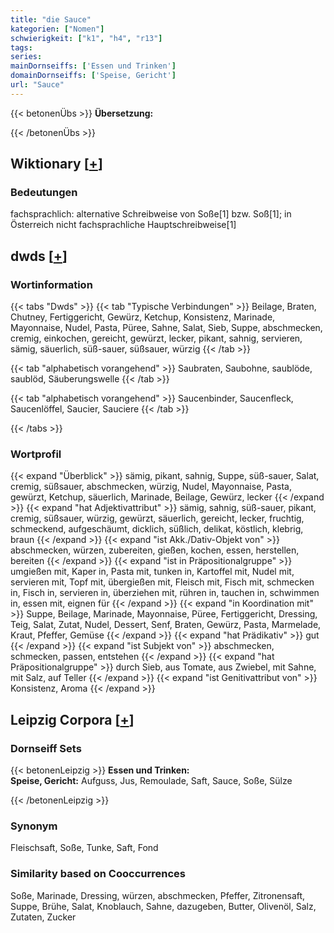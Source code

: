 ```yaml
---
title: "die Sauce"
kategorien: ["Nomen"]
schwierigkeit: ["k1", "h4", "r13"]
tags:
series:
mainDornseiffs: ['Essen und Trinken']
domainDornseiffs: ['Speise, Gericht']
url: "Sauce"
---
```


{{< betonenÜbs >}}
**Übersetzung:**  
  
{{< /betonenÜbs >}}

## Wiktionary [[+](https://de.wiktionary.org/wiki/Sauce)]

### Bedeutungen
fachsprachlich: alternative Schreibweise von Soße[1] bzw. Soß[1]; in Österreich nicht fachsprachliche Hauptschreibweise[1]  



## dwds [[+](https://www.dwds.de/wb/Sauce)]

### Wortinformation
{{< tabs "Dwds" >}}
{{< tab "Typische Verbindungen" >}}
Beilage, Braten, Chutney, Fertiggericht, Gewürz, Ketchup, Konsistenz, Marinade, Mayonnaise, Nudel, Pasta, Püree, Sahne, Salat, Sieb, Suppe, abschmecken, cremig, einkochen, gereicht, gewürzt, lecker, pikant, sahnig, servieren, sämig, säuerlich, süß-sauer, süßsauer, würzig
{{< /tab >}}

{{< tab "alphabetisch vorangehend" >}}
Saubraten, Saubohne, saublöde, saublöd, Säuberungswelle
{{< /tab >}}

{{< tab "alphabetisch vorangehend" >}}
Saucenbinder, Saucenfleck, Saucenlöffel, Saucier, Sauciere
{{< /tab >}}

{{< /tabs >}}

### Wortprofil
{{< expand "Überblick" >}} sämig, pikant, sahnig, Suppe, süß-sauer, Salat, cremig, süßsauer, abschmecken, würzig, Nudel, Mayonnaise, Pasta, gewürzt, Ketchup, säuerlich, Marinade, Beilage, Gewürz, lecker {{< /expand >}}
{{< expand "hat Adjektivattribut" >}} sämig, sahnig, süß-sauer, pikant, cremig, süßsauer, würzig, gewürzt, säuerlich, gereicht, lecker, fruchtig, schmeckend, aufgeschäumt, dicklich, süßlich, delikat, köstlich, klebrig, braun {{< /expand >}}
{{< expand "ist Akk./Dativ-Objekt von" >}} abschmecken, würzen, zubereiten, gießen, kochen, essen, herstellen, bereiten {{< /expand >}}
{{< expand "ist in Präpositionalgruppe" >}} umgießen mit, Kaper in, Pasta mit, tunken in, Kartoffel mit, Nudel mit, servieren mit, Topf mit, übergießen mit, Fleisch mit, Fisch mit, schmecken in, Fisch in, servieren in, überziehen mit, rühren in, tauchen in, schwimmen in, essen mit, eignen für {{< /expand >}}
{{< expand "in Koordination mit" >}} Suppe, Beilage, Marinade, Mayonnaise, Püree, Fertiggericht, Dressing, Teig, Salat, Zutat, Nudel, Dessert, Senf, Braten, Gewürz, Pasta, Marmelade, Kraut, Pfeffer, Gemüse {{< /expand >}}
{{< expand "hat Prädikativ" >}} gut {{< /expand >}}
{{< expand "ist Subjekt von" >}} abschmecken, schmecken, passen, entstehen {{< /expand >}}
{{< expand "hat Präpositionalgruppe" >}} durch Sieb, aus Tomate, aus Zwiebel, mit Sahne, mit Salz, auf Teller {{< /expand >}}
{{< expand "ist Genitivattribut von" >}} Konsistenz, Aroma {{< /expand >}}

## Leipzig Corpora [[+](https://corpora.uni-leipzig.de/en/res?word=Sauce&corpusId=deu_newscrawl-public_2018)]

### Dornseiff Sets
{{< betonenLeipzig >}}
**Essen und Trinken:**  
**Speise, Gericht:** Aufguss, Jus, Remoulade, Saft, Sauce, Soße, Sülze  

{{< /betonenLeipzig >}}

### Synonym
Fleischsaft, Soße, Tunke, Saft, Fond


### Similarity based on Cooccurrences
Soße, Marinade, Dressing, würzen, abschmecken, Pfeffer, Zitronensaft, Suppe, Brühe, Salat, Knoblauch, Sahne, dazugeben, Butter, Olivenöl, Salz, Zutaten, Zucker

